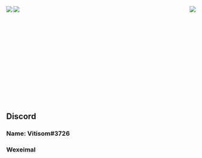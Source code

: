 <a href="#">
  <img align="right" src="https://github.com/Vitisom/Vitisom/blob/main/flork%20the%20sock/ahh.png?raw=true" />
</a>

<a href="#">
  <img align="left" src="https://github-readme-stats.vercel.app/api?username=vitisom&count_private=true&show_icons=true&theme=chartreuse-dark" />
</a>
<a href="#">
  <img align="left" src="https://github-readme-stats.vercel.app/api/top-langs/?username=vitisom&theme=chartreuse-dark&layout=compact" />
</a>

<br><br><br><br><br><br><br><br><br><br><br><br><br><br>
## Discord
### Name: Vitisom#3726
### Wexeimal
